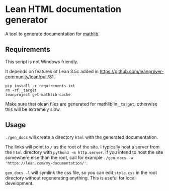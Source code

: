 # Lean HTML documentation generator

A tool to generate documentation for [mathlib](https://github.com/leanprover-community/mathlib/).

## Requirements

This script is not Windows friendly.

It depends on features of Lean 3.5c added in
<https://github.com/leanprover-community/lean/pull/81>.

```
pip install -r requirements.txt
rm -rf _target
leanproject get-mathlib-cache
```

Make sure that olean files are generated for mathlib in `_target`, otherwise this will be extremely slow.

## Usage

`./gen_docs` will create a directory `html` with the generated documentation.

The links will point to `/` as the root of the site.
I typically host a server from the `html` directory with `python3 -m http.server`.
If you intend to host the site somewhere else than the root,
call for example `./gen_docs -w 'https://lean.com/my-documentation/'`.

`gen_docs -l` will symlink the css file, so you can edit `style.css` in the root directory
without regenerating anything. This is useful for local development.
